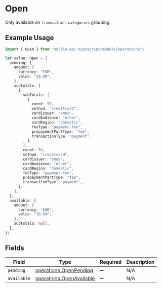 # Open

Only available on `transaction-categories` grouping.

## Example Usage

```typescript
import { Open } from "mollie-api-typescript/models/operations";

let value: Open = {
  pending: {
    amount: {
      currency: "EUR",
      value: "10.00",
    },
    subtotals: [
      {
        subTotals: [
          {
            count: 50,
            method: "creditcard",
            cardIssuer: "amex",
            cardAudience: "other",
            cardRegion: "domestic",
            feeType: "payment-fee",
            prepaymentPartType: "fee",
            transactionType: "payment",
          },
        ],
        count: 50,
        method: "creditcard",
        cardIssuer: "amex",
        cardAudience: "other",
        cardRegion: "domestic",
        feeType: "payment-fee",
        prepaymentPartType: "fee",
        transactionType: "payment",
      },
    ],
  },
  available: {
    amount: {
      currency: "EUR",
      value: "10.00",
    },
    subtotals: null,
  },
};
```

## Fields

| Field                                                                | Type                                                                 | Required                                                             | Description                                                          |
| -------------------------------------------------------------------- | -------------------------------------------------------------------- | -------------------------------------------------------------------- | -------------------------------------------------------------------- |
| `pending`                                                            | [operations.OpenPending](../../models/operations/openpending.md)     | :heavy_minus_sign:                                                   | N/A                                                                  |
| `available`                                                          | [operations.OpenAvailable](../../models/operations/openavailable.md) | :heavy_minus_sign:                                                   | N/A                                                                  |